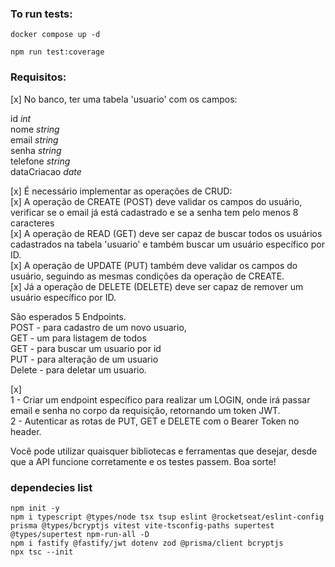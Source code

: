 ### To run tests:

`docker compose up -d`

`npm run test:coverage`

### Requisitos:

[x] No banco, ter uma tabela 'usuario' com os campos:

id _int_  
nome _string_  
email _string_  
senha _string_  
telefone _string_  
dataCriacao _date_

[x] É necessário implementar as operações de CRUD:  
[x] A operação de CREATE (POST) deve validar os campos do usuário, verificar se o email já está cadastrado e se a senha tem pelo menos 8 caracteres  
[x] A operação de READ (GET) deve ser capaz de buscar todos os usuários cadastrados na tabela 'usuario' e também buscar um usuário específico por ID.  
[x] A operação de UPDATE (PUT) também deve validar os campos do usuário, seguindo as mesmas condições da operação de CREATE.  
[x] Já a operação de DELETE (DELETE) deve ser capaz de remover um usuário específico por ID.

São esperados 5 Endpoints.  
POST - para cadastro de um novo usuario,  
GET - um para listagem de todos  
GET - para buscar um usuario por id  
PUT - para alteração de um usuario  
Delete - para deletar um usuario.

[x]  
1 - Criar um endpoint específico para realizar um LOGIN, onde irá passar email e senha no corpo da requisição, retornando um token JWT.  
2 - Autenticar as rotas de PUT, GET e DELETE com o Bearer Token no header.

Você pode utilizar quaisquer bibliotecas e ferramentas que desejar, desde que a API funcione corretamente e os testes passem. Boa sorte!

### dependecies list

`npm init -y`  
`npm i typescript @types/node tsx tsup eslint @rocketseat/eslint-config prisma @types/bcryptjs vitest vite-tsconfig-paths supertest @types/supertest npm-run-all -D`  
`npm i fastify @fastify/jwt dotenv zod @prisma/client bcryptjs`  
`npx tsc --init`
